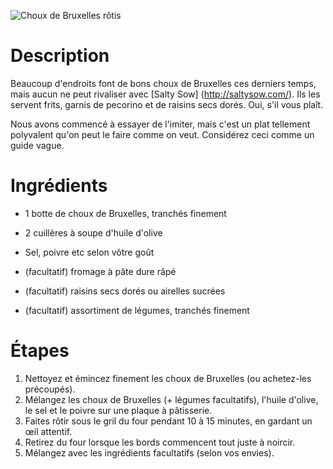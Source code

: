 ![Choux de Bruxelles rôtis](https://chowdown.io/images/roasted-brussels-sprouts.jpg)

# Description

Beaucoup d'endroits font de bons choux de Bruxelles ces derniers temps, mais aucun ne peut rivaliser avec [Salty Sow] (http://saltysow.com/). Ils les servent frits, garnis de pecorino et de raisins secs dorés. Oui, s'il vous plaît.

Nous avons commencé à essayer de l'imiter, mais c'est un plat tellement polyvalent qu'on peut le faire comme on veut. Considérez ceci comme un guide vague.

# Ingrédients

* 1 botte de choux de Bruxelles, tranchés finement
* 2 cuillères à soupe d'huile d'olive
* Sel, poivre etc selon vôtre goût

* (facultatif) fromage à pâte dure râpé
* (facultatif) raisins secs dorés ou airelles sucrées
* (facultatif) assortiment de légumes, tranchés finement

# Étapes

1. Nettoyez et émincez finement les choux de Bruxelles (ou achetez-les précoupés).
2. Mélangez les choux de Bruxelles (+ légumes facultatifs), l'huile d'olive, le sel et le poivre sur une plaque à pâtisserie.
3. Faites rôtir sous le gril du four pendant 10 à 15 minutes, en gardant un œil attentif.
4. Retirez du four lorsque les bords commencent tout juste à noircir.
5. Mélangez avec les ingrédients facultatifs (selon vos envies).
